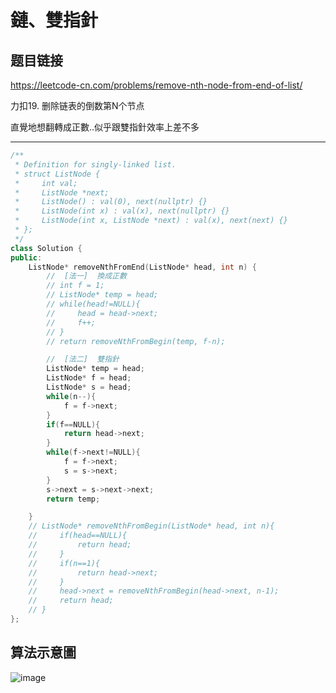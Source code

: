 # 鏈、雙指針

## 题目链接

https://leetcode-cn.com/problems/remove-nth-node-from-end-of-list/

力扣19. 删除链表的倒数第N个节点

直覺地想翻轉成正數..似乎跟雙指針效率上差不多
    
---------------------------------------

```cpp
/**
 * Definition for singly-linked list.
 * struct ListNode {
 *     int val;
 *     ListNode *next;
 *     ListNode() : val(0), next(nullptr) {}
 *     ListNode(int x) : val(x), next(nullptr) {}
 *     ListNode(int x, ListNode *next) : val(x), next(next) {}
 * };
 */
class Solution {
public:
    ListNode* removeNthFromEnd(ListNode* head, int n) {
        //  [法一]  換成正數
        // int f = 1;
        // ListNode* temp = head;
        // while(head!=NULL){
        //     head = head->next;
        //     f++;
        // }
        // return removeNthFromBegin(temp, f-n);

        //  [法二]  雙指針
        ListNode* temp = head;
        ListNode* f = head;
        ListNode* s = head;
        while(n--){
            f = f->next;
        }
        if(f==NULL){
            return head->next;
        }
        while(f->next!=NULL){
            f = f->next;
            s = s->next;
        }
        s->next = s->next->next;
        return temp;

    }
    // ListNode* removeNthFromBegin(ListNode* head, int n){
    //     if(head==NULL){
    //         return head;
    //     }
    //     if(n==1){
    //         return head->next;
    //     }
    //     head->next = removeNthFromBegin(head->next, n-1);
    //     return head;
    // }
};

```

算法示意圖
---------------------------------------
![image](https://github.com/raychang0901/LeetcodeCN-/blob/master/img/019%E5%88%AA%E9%99%A4%E9%8F%88%E8%A1%A8%E5%80%92%E6%95%B8N.jpg)
